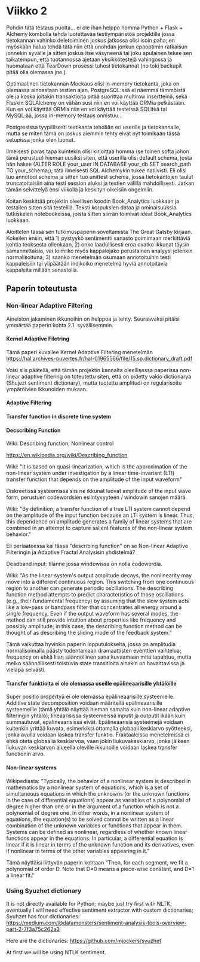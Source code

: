 # Viikko 2

Pohdin tätä testaus puolta... ei ole ihan helppo homma Python + Flask + Alchemy kombolla tehdä luotettavaa testiympäristöä projektille jossa tietokannan vahinko deletoiminen joskus jatkossa olisi isoin paha; en myöskään halua tehdä tätä niin että unohdan jonkun epäoptimin ratkaisun jonnekin syvälle ja sitten joskus itse väsyneenä tai joku apulainen tekee sen taikatempun, että tuotannossa ajetaan yksikkötestejä vahingossa ja huomataan että TearDown prosessi tuhosi tietokannat (no toki backupit pitää olla olemassa jne.).

Optimaalinen tietokannan Mockaus olisi in-memory tietokanta, joka on olemassa ainoastaan testien ajan. PostgreSQL:ssä ei näemmä tämmöistä ole ja koska joitakin transaktioita pitää suorittaa multirow insertteinä, sekä Flaskin SQLAlchemy on vähän susi niin en voi käyttää ORMia pelkästään. Kun en voi käyttää ORMia niin en voi käyttää testeissä SQLiteä tai MySQL:ää, jossa in-memory testaus onnistuu...

Postgresissa tyypillisesti testikanta tehdään eri userille ja tietokannalle, mutta se miten tämä on joskus aiemmin tehty eivät nyt toimikaan tässä setupissa jonka olen luonut.

Ilmeisesti paras tapa kuintekin olisi kirjoittaa homma (se toinen softa johon tämä perustuu) hieman uusiksi siten, että userilla olisi default schema, josta hän hakee (ALTER ROLE your_user IN DATABASE your_db SET search_path TO your_schema;); tätä ilmeisesti SQL Alchemykin tukee natiivisti. Eli olisi tuo annotool schema ja sitten tuo unittest schema, jossa tietokantojen taulut truncatoitaisiin aina testi session aluksi ja testien välillä mahdollisesti. Jatkan tämän selvittelyä ensi viikolla ja keskityn oikeisiin ongelmiin.

Koitan keskittää projektin oleellisen koodin Book_Analytics luokkaan ja testailen sitten sitä testeillä. Teksti korpuksien dataa ja ominaisuuksia tutkiskelen notebookeissa, joista sitten siirrän toimivat ideat Book_Analytics luokkaan.

Aloittelen tässä sen tutkimuspaperin soveltamista The Great Gatsby kirjaan. Kokeilen ensin, että 1) pystyykö sentimentti sanasto poimimaan merkittäviä kohtia teoksesta ollenkaan, 2) onko laadullisesti eroa ovatko ikkunat täysin samanmittaisia, vai toimiiko myös kappalejako perustainen analyysi jotenkin normalisoituna, 3) saanko menetelmän osumaan annotoituihin testi kappaleisiin tai ylipäätään indikoiko menetelmä hyviä annotoitavia kappaleita millään sanastolla.

## Paperin toteutusta

### Non-linear Adaptive Filtering

Aineiston jakaminen ikkunoihin on helppoa ja tehty. Seuraavaksi pitäisi ymmärtää paperin kohta 2.1. syvällisemmin.

#### Kernel Adaptive Filetring

Tämä paperi kuvailee Kernel Adaptive Filtering menetelmän
https://hal.archives-ouvertes.fr/hal-01965566/file/15.sp.dictionary_draft.pdf

Voisi siis päätellä, että tämän projektin kannalta oleellisessa paperissa non-linear adaptive filtering on toteutettu siten, että on pidetty vakio dictionarya (Shujezt sentiment dictionary), mutta tuotettu amplitudi on regularisoitu ympäröivien ikkunoiden mukaan.

#### Adaptive Filtering

#### Transfer function in discrete time system

#### Decscribing Function

Wiki: Describing function; Nonlinear control

https://en.wikipedia.org/wiki/Describing_function

Wiki: "It is based on quasi-linearization, which is the approximation of the non-linear system under investigation by a linear time-invariant (LTI) transfer function that depends on the amplitude of the input waveform"

Diskreetissä systeemissä siis ne ikkunat luovat amplitude of the input wave form, perustuen codewordsien esiintyvyyteen / windowin sanojen määrä.

Wiki: "By definition, a transfer function of a true LTI system cannot depend on the amplitude of the input function because an LTI system is linear. Thus, this dependence on amplitude generates a family of linear systems that are combined in an attempt to capture salient features of the non-linear system behavior."

Eli periaateessa kai tässä "describing function" on se Non-linear Adaptive Filteringin ja Adaptive Fractal Analysisin yhdistelmä?

Deadband input: tilanne jossa windowissa on nolla codewordia.

Wiki: "As the linear system's output amplitude decays, the nonlinearity may move into a different continuous region. This switching from one continuous region to another can generate periodic oscillations. The describing function method attempts to predict characteristics of those oscillations (e.g., their fundamental frequency) by assuming that the slow system acts like a low-pass or bandpass filter that concentrates all energy around a single frequency. Even if the output waveform has several modes, the method can still provide intuition about properties like frequency and possibly amplitude; in this case, the describing function method can be thought of as describing the sliding mode of the feedback system."

Tämä vaikuttaa hyvinkin paperin lopputulokselta, jossa on amplitudia normalisoimalla päästy todentamaan dramaattisten eventtien vaihtelua; frequency on ehkä liian säännöllinen sana kuvaamaan mitä tapahtuu, mutta melko säännöllisesti toistuvia state transitioita ainakin on havaittavissa ja vieläpä selvästi.

#### Transfer funktioita ei ole olemassa useille epälineaarisille yhtälöille

Super positio propertyä ei ole olemassa epälineaarisille systeemeile. Additive state decomposition voidaan määritellä epälineaarisille systeemeille (tämä yhtälö näyttää hieman samalta kuin non-linear adaptive filteringin yhtälö); lineaarisissa systeemeissä inputit ja outputit ikään kuin summautuvat, epälineaarisissa eivät. Epälineaarisia systeemejä voidaan kuitenkin yrittää kuvata, esimerkiksi ottamalla globaali keskiarvo syötteeksi, jonka avulla voidaan laskea transfer funktio. Fraktaaleissa menetelmissä ei ehkä oteta globaalia keskiarvoa, vaan jokin liukuvakeskiarvo, jonka jälkeen liukuvan keskiarvon alueella oleville ikkunoille voidaan laskea transfer functionin arvo.

#### Non-linear systems

Wikipediasta:
"Typically, the behavior of a nonlinear system is described in mathematics by a nonlinear system of equations, which is a set of simultaneous equations in which the unknowns (or the unknown functions in the case of differential equations) appear as variables of a polynomial of degree higher than one or in the argument of a function which is not a polynomial of degree one. In other words, in a nonlinear system of equations, the equation(s) to be solved cannot be written as a linear combination of the unknown variables or functions that appear in them. Systems can be defined as nonlinear, regardless of whether known linear functions appear in the equations. In particular, a differential equation is linear if it is linear in terms of the unknown function and its derivatives, even if nonlinear in terms of the other variables appearing in it."

Tämä näyttäisi liittyvän paperin kohtaan "Then, for each segment, we fit a polynomial of order D. Note that D=0 means a piece-wise constant, and D=1 a linear fit."

### Using Syuzhet dictionary

It is not directly available for Python; maybe just try first with NLTK; eventually I will need effective sentiment extractor with custom dictionaries; Syuhzet has four dictionaries: https://medium.com/@datamonsters/sentiment-analysis-tools-overview-part-2-7f3a75c262a3

Here are the dictionaries: https://github.com/mjockers/syuzhet

At first we will be using NTLK sentiment.